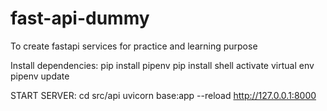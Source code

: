 # fast-api-dummy
To create fastapi services for practice and learning purpose

Install dependencies:
pip install pipenv
pip install shell
activate virtual env
pipenv update


START SERVER:
cd src/api
uvicorn base:app --reload
http://127.0.0.1:8000


